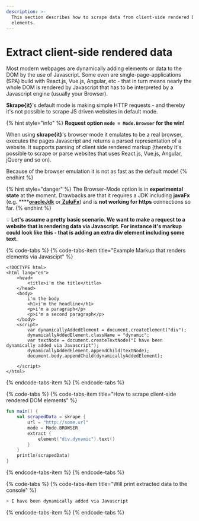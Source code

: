 ```yaml
---
description: >-
  This section describes how to scrape data from client-side rendered DOM
  elements.
---
```


# Extract client-side rendered data

Most modern webpages are dynamically adding elements or data to the DOM by the use of Javascript. Some even are single-page-applications \(SPA\) build with React.js, Vue.js, Angular, etc - that in turn means nearly the whole DOM is rendered by Javascript that has to be interpreted by a Javascript engine \(usually your Browser\).

**Skrape{it}**'s  default mode is making simple HTTP requests - and thereby it's not possible to scrape JS driven websites in default mode.

{% hint style="info" %}
**Request option `mode = Mode.Browser` for the win!**

When using **skrape{it}**'s browser mode it emulates to be a real browser, executes the pages Javascript and returns a parsed representation of a website. It supports parsing of client side rendered markup \(thereby it's possible to scrape or parse websites that uses React.js, Vue.js, Angular, jQuery and so on\).

Because of the browser emulation it is not as fast as the default mode!
{% endhint %}

{% hint style="danger" %}
The Browser-Mode option is in **experimental state** at the moment. Drawbacks are that it requires a JDK including **javaFx** \(e.g. ****[**oracleJdk**](https://www.oracle.com/technetwork/java/javase/downloads/jdk8-downloads-2133151.html) or[ **ZuluFx**](https://www.azul.com/downloads/zulu/zulufx/)\) and is **not working for https** connections so far.
{% endhint %}

💡 **Let's assume a pretty basic scenario. We want to make a request to a website that is rendering data via Javascript. For instance it's markup could look like this - that is adding an extra div element including some text.** 

{% code-tabs %}
{% code-tabs-item title="Example Markup that renders elements via Javascipt" %}
```markup
<!DOCTYPE html>
<html lang="en">
    <head>
        <title>i'm the title</title>
    </head>
    <body>
        i'm the body
        <h1>i'm the headline</h1>
        <p>i'm a paragraph</p>
        <p>i'm a second paragraph</p>
    </body>
    <script>
        var dynamicallyAddedElement = document.createElement("div");
        dynamicallyAddedElement.className = "dynamic";
        var textNode = document.createTextNode("I have been dynamically added via Javascript");
        dynamicallyAddedElement.appendChild(textNode);
        document.body.appendChild(dynamicallyAddedElement);

    </script>
</html>
```
{% endcode-tabs-item %}
{% endcode-tabs %}

{% code-tabs %}
{% code-tabs-item title="How to scrape client-side rendered DOM elements" %}
```kotlin
fun main() {
    val scrapedData = skrape {
        url = "http://some.url"
        mode = Mode.BROWSER
        extract { 
            element("div.dynamic").text()
        }
    }
    println(scrapedData)
}
```
{% endcode-tabs-item %}
{% endcode-tabs %}

{% code-tabs %}
{% code-tabs-item title="Will print extracted data to the console" %}
```bash
> I have been dynamically added via Javascript
```
{% endcode-tabs-item %}
{% endcode-tabs %}



